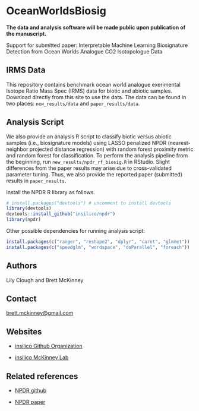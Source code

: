 # OceanWorldsBiosig
**The data and analysis software will be made public upon publication of the manuscript.** 

Support for submitted paper: Interpretable Machine Learning Biosignature Detection from Ocean Worlds Analogue CO2 Isotopologue Data 

## IRMS Data

This repository contains benchmark ocean world analogue exerimental Isotope Ratio Mass Spec (IRMS) data for biotic and abiotic samples. Download directly from this site to use the data. The data can be found in two places: `new_results/data` and `paper_results/data`.

## Analysis Script

We also provide an analysis R script to classify biotic versus abiotic samples (i.e., biosignature models) using LASSO penalized NPDR (nearest-neighbor projected distance regression) with random forest proximity metric and random forest for classification. To perform the analysis pipeline from the beginning, run `new_results/npdr_rf_biosig.R` in RStudio. Slight differences from the paper results may arise due to cross-validated parameter tuning. Thus, we also provide the reported paper (submitted) results in `paper_results`.   

Install the NPDR R library as follows.

``` r
# install.packages("devtools") # uncomment to install devtools
library(devtools)
devtools::install_github("insilico/npdr")
library(npdr)
```

Other possible dependencies for running analysis script:

``` r
install.packages(c("ranger", "reshape2", "dplyr", "caret", "glmnet"))
install.packages(c("speedglm", "wordspace", "doParallel", "foreach"))
```

## Authors
Lily Clough and Brett McKinney

## Contact

[brett.mckinney@gmail.com](brett.mckinney@gmail.com)

## Websites

-   [insilico Github Organization](https://github.com/insilico)

-   [insilico McKinney Lab](http://insilico.utulsa.edu/)

## Related references

-   [NPDR github](https://insilico.github.io/npdr/)

-   [NPDR paper](https://doi.org/10.1093/bioinformatics/btaa024)
